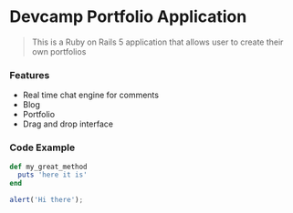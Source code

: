 # Devcamp Portfolio Application

>This is a Ruby on Rails 5 application that allows user to create their own portfolios

### Features

- Real time chat engine for comments
- Blog
- Portfolio
- Drag and drop interface

### Code Example

``` ruby
def my_great_method
  puts 'here it is'
end
```

```javascript
alert('Hi there');
```
